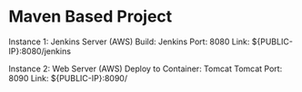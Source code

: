 # Maven Based Project

Instance 1: Jenkins Server (AWS)
Build: Jenkins
Port: 8080
Link: ${PUBLIC-IP}:8080/jenkins

Instance 2: Web Server (AWS)
Deploy to Container: Tomcat
Tomcat Port: 8090
Link: ${PUBLIC-IP}:8090/
